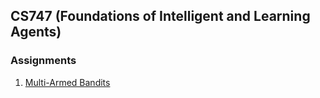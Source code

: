 ## CS747 (Foundations of Intelligent and Learning Agents)

### Assignments

1. [Multi-Armed Bandits](https://www.cse.iitb.ac.in/~shivaram/teaching/cs747-a2019/pa-1/programming-assignment-1.html)

